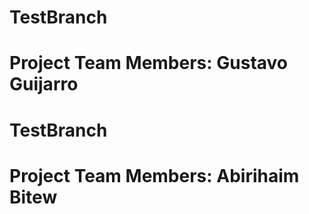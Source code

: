 # TestBranch
Project Team Members:
Gustavo Guijarro
=======

# TestBranch
Project Team Members:
Abirihaim Bitew 
=======